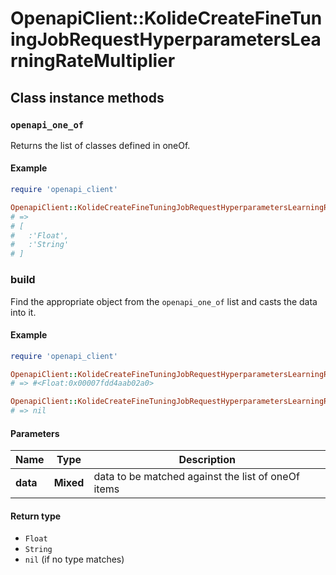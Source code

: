 # OpenapiClient::KolideCreateFineTuningJobRequestHyperparametersLearningRateMultiplier

## Class instance methods

### `openapi_one_of`

Returns the list of classes defined in oneOf.

#### Example

```ruby
require 'openapi_client'

OpenapiClient::KolideCreateFineTuningJobRequestHyperparametersLearningRateMultiplier.openapi_one_of
# =>
# [
#   :'Float',
#   :'String'
# ]
```

### build

Find the appropriate object from the `openapi_one_of` list and casts the data into it.

#### Example

```ruby
require 'openapi_client'

OpenapiClient::KolideCreateFineTuningJobRequestHyperparametersLearningRateMultiplier.build(data)
# => #<Float:0x00007fdd4aab02a0>

OpenapiClient::KolideCreateFineTuningJobRequestHyperparametersLearningRateMultiplier.build(data_that_doesnt_match)
# => nil
```

#### Parameters

| Name | Type | Description |
| ---- | ---- | ----------- |
| **data** | **Mixed** | data to be matched against the list of oneOf items |

#### Return type

- `Float`
- `String`
- `nil` (if no type matches)

